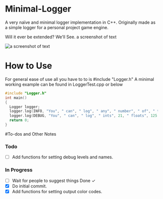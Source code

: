 # Minimal-Logger
A very naïve and minimal logger implementation in C++. Originally made as a simple logger for a personal project game engine.

Will it ever be extended? We'll See. a screenshot of text

![a screenshot of text](https://i.imgur.com/YnWHSSF.png)

# How to Use
For general ease of use all you have to to is #include "Logger.h" A minimal working example can be found in LoggerTest.cpp or below

```c++
#include "Logger.h"
int main()
{
  Logger logger;
  logger.log(INFO, "You", " can", " log", " any", " number", " of", " things");;
  logger.log(DEBUG, "You", " can", " log", " ints", 21, " floats", 125.02, " have fun!");
  return 0;
}
```

#To-dos and Other Notes
### Todo
- [ ] Add functions for setting debug levels and names.

### In Progress
- [ ] Wait for people to suggest things
Done ✓
- [x] Do initial commit.
- [x] Add functions for setting output color codes.
